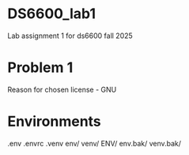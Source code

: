 # DS6600_lab1
Lab assignment 1 for ds6600 fall 2025

# Problem 1
Reason for chosen license - GNU


# Environments
.env
.envrc
.venv
env/
venv/
ENV/
env.bak/
venv.bak/